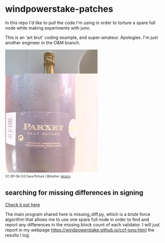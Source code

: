 # windpowerstake-patches
In this repo I'd like to pull the code I'm using in order to torture a spare full node while making experiments with juno.

This is an 'art brut' coding example, and super-amateur. Apologies. I'm just another engineer in the O&amp;M branch.

![Brut Parxet - Dirty and patchy repo](/images/parxet.jpg)\
<sub><sup>CC-BY-SA 3.0 Cava Picture | @Author: [elcoco](https://es.openfoodfacts.org/fotografo/elcoco)</sup></sub>

## searching for missing differences in signing

[Check it out here](/missing-diff)

The main program shared here is missing\_diff.py, which is a brute force algorithm that allows me to use one spare full node in order to find and report any differences in the missing block count of each validator. I will just report in my webpage https://windpowerstake.github.io/ccf-juno.html the results I log.
